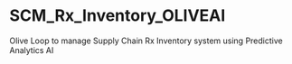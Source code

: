 # SCM_Rx_Inventory_OLIVEAI
Olive Loop to manage Supply Chain Rx Inventory system using Predictive Analytics AI
